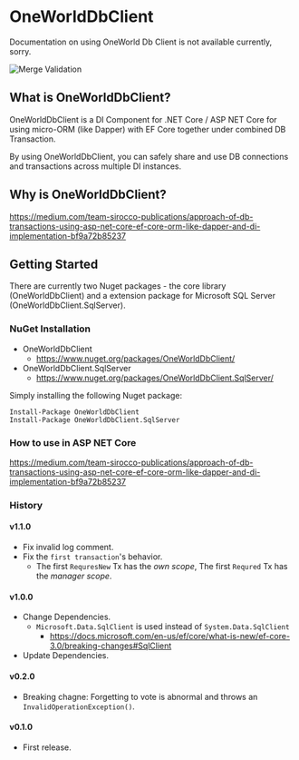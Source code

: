 # OneWorldDbClient

Documentation on using OneWorld Db Client is not available currently, sorry.

![Merge Validation](https://github.com/SiroccoHub/OneWorldDbClient/workflows/Merge%20Validation/badge.svg)

## What is OneWorldDbClient?

OneWorldDbClient is a DI Component for .NET Core / ASP NET Core for using micro-ORM (like Dapper)  with  EF Core together under combined DB Transaction.

By using OneWorldDbClient, you can safely share and use DB connections and transactions across multiple DI instances.

## Why is OneWorldDbClient?

<https://medium.com/team-sirocco-publications/approach-of-db-transactions-using-asp-net-core-ef-core-orm-like-dapper-and-di-implementation-bf9a72b85237>

## Getting Started

There are currently two Nuget packages - the core library (OneWorldDbClient) and a extension package for Microsoft SQL Server (OneWorldDbClient.SqlServer).

### NuGet Installation

* OneWorldDbClient
  * <https://www.nuget.org/packages/OneWorldDbClient/>  
* OneWorldDbClient.SqlServer
  * <https://www.nuget.org/packages/OneWorldDbClient.SqlServer/>

Simply installing the following Nuget package:

    Install-Package OneWorldDbClient
    Install-Package OneWorldDbClient.SqlServer

### How to use in ASP NET Core

<https://medium.com/team-sirocco-publications/approach-of-db-transactions-using-asp-net-core-ef-core-orm-like-dapper-and-di-implementation-bf9a72b85237>

### History

#### v1.1.0
+ Fix invalid log comment.
+ Fix the `first transaction`'s behavior.
  + The first `RequresNew` Tx has the *own scope*, The first `Requred` Tx has the *manager scope*. 

#### v1.0.0
+ Change Dependencies.
  + `Microsoft.Data.SqlClient` is used instead of `System.Data.SqlClient`
    + https://docs.microsoft.com/en-us/ef/core/what-is-new/ef-core-3.0/breaking-changes#SqlClient
+ Update Dependencies.

#### v0.2.0
+ Breaking chagne: Forgetting to vote is abnormal and throws an `InvalidOperationException()`.

#### v0.1.0
+ First release.
